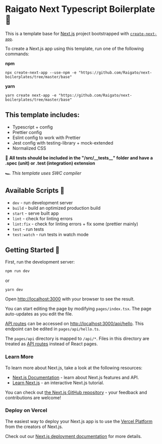 # Raigato Next Typescript Boilerplate 🐊

This is a template base for [Next.js](https://nextjs.org/) project bootstrapped with [`create-next-app`](https://github.com/vercel/next.js/tree/canary/packages/create-next-app).

To create a Next.js app using this template, run one of the following commands:

**npm**

```
npx create-next-app --use-npm -e "https://github.com/Raigato/next-boilerplates/tree/master/base"
```

**yarn**

```
yarn create next-app -e "https://github.com/Raigato/next-boilerplates/tree/master/base"
```

## This template includes:

- Typescript + config
- Prettier config
- Eslint config to work with Prettier
- Jest config with testing-library + mock-extended
- Normalized CSS

🚨  **All tests should be included in the "/src/\_\_tests\_\_" folder and have a .spec (unit) or .test (integration) extension**

🏎️  _This template uses SWC compiler_

## Available Scripts 🤖

- `dev` - run development server
- `build` - build an optimized production build
- `start` - serve built app
- `lint` - check for linting errors
- `lint:fix` - check for linting errors + fix some (prettier mainly)
- `test` - run tests
- `test:watch` - run tests in watch mode

## Getting Started  🚀

First, run the development server:

```bash
npm run dev
```

or

```
yarn dev
```

Open [http://localhost:3000](http://localhost:3000) with your browser to see the result.

You can start editing the page by modifying `pages/index.tsx`. The page auto-updates as you edit the file.

[API routes](https://nextjs.org/docs/api-routes/introduction) can be accessed on [http://localhost:3000/api/hello](http://localhost:3000/api/hello). This endpoint can be edited in `pages/api/hello.ts`.

The `pages/api` directory is mapped to `/api/*`. Files in this directory are treated as [API routes](https://nextjs.org/docs/api-routes/introduction) instead of React pages.

### Learn More

To learn more about Next.js, take a look at the following resources:

- [Next.js Documentation](https://nextjs.org/docs) - learn about Next.js features and API.
- [Learn Next.js](https://nextjs.org/learn) - an interactive Next.js tutorial.

You can check out [the Next.js GitHub repository](https://github.com/vercel/next.js/) - your feedback and contributions are welcome!

### Deploy on Vercel

The easiest way to deploy your Next.js app is to use the [Vercel Platform](https://vercel.com/new?utm_medium=default-template&filter=next.js&utm_source=create-next-app&utm_campaign=create-next-app-readme) from the creators of Next.js.

Check out our [Next.js deployment documentation](https://nextjs.org/docs/deployment) for more details.
